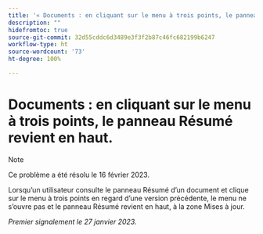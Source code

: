 ```yaml
---
title: '« Documents : en cliquant sur le menu à trois points, le panneau Résumé revient en haut. »'
description: ""
hidefromtoc: true
source-git-commit: 32d55cddc6d3489e3f3f2b87c46fc682199b6247
workflow-type: ht
source-wordcount: '73'
ht-degree: 100%

---
```



# Documents : en cliquant sur le menu à trois points, le panneau Résumé revient en haut.

>[!NOTE]
>
>Ce problème a été résolu le 16 février 2023.

Lorsqu’un utilisateur consulte le panneau Résumé d’un document et clique sur le menu à trois points en regard d’une version précédente, le menu ne s’ouvre pas et le panneau Résumé revient en haut, à la zone Mises à jour.

_Premier signalement le 27 janvier 2023._

